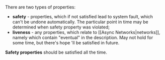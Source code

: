 There are two types of properties:
- **safety** - properties, which if not satisfied lead to system fault, which can't be undone automatically. The particular point in time may be determined when safety property was violated;
- **liveness** - any properties, which relate to [[Async Networks|networks]], namely which contain "eventual" in the description. May not hold for some time, but there's hope 'll be satisfied in future.

**Safety properties** should be satisfied all the time.